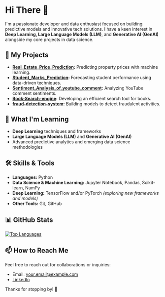 # Hi There 👋

I'm a passionate developer and data enthusiast focused on building predictive models and innovative tech solutions. I have a keen interest in **Deep Learning, Large Language Models (LLM)**, and **Generative AI (GenAI)** alongside my core projects in data science.

## 🔭 My Projects
- **[Real_Estate_Price_Prediction](https://github.com/nvsingh2001/Real_Estate_Price_Prediction):** Predicting property prices with machine learning.
- **[Student_Marks_Prediction](https://github.com/nvsingh2001/Student_Marks_Prediction):** Forecasting student performance using data-driven techniques.
- **[Sentiment_Analysis_of_youtube_comment](https://github.com/nvsingh2001/Sentiment_Analysis_of_youtube_comment):** Analyzing YouTube comment sentiments.
- **[Book-Search-engine](https://github.com/nvsingh2001/Book-Search-engine):** Developing an efficient search tool for books.
- **[fraud-detection-system](https://github.com/nvsingh2001/fraud-detection-system):** Building models to detect fraudulent activities.

## 🌱 What I'm Learning
- **Deep Learning** techniques and frameworks
- **Large Language Models (LLM)** and **Generative AI (GenAI)**
- Advanced predictive analytics and emerging data science methodologies

## 🛠️ Skills & Tools
- **Languages:** Python
- **Data Science & Machine Learning:** Jupyter Notebook, Pandas, Scikit-learn, NumPy
- **Deep Learning:** TensorFlow and/or PyTorch *(exploring new frameworks and models)*
- **Other Tools:** Git, GitHub

## 📊 GitHub Stats
[![Top Languages](https://github-readme-stats.vercel.app/api/top-langs/?username=nvsingh2001&layout=compact)](https://github.com/nvsingh2001)

## 📫 How to Reach Me
Feel free to reach out for collaborations or inquiries:
- Email: [your.email@example.com](mailto:nvsingh2001@hotmail.com)
- [LinkedIn](https://www.linkedin.com/in/naman-vinay-singh/)

Thanks for stopping by! 🚀
